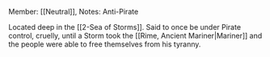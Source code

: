 Member: [[Neutral]], 
Notes: Anti-Pirate

Located deep in the [[2-Sea of Storms]].  Said to once be under Pirate control, cruelly, until a Storm took the [[Rime, Ancient Mariner|Mariner]] and the people were able to free themselves from his tyranny. 